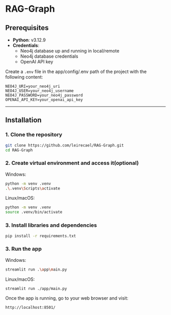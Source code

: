 # RAG-Graph

## Prerequisites

- **Python**: v3.12.9
- **Credentials**:
  - Neo4j database up and running in local/remote
  - Neo4j database credentials
  - OpenAI API key

Create a `.env` file in the app/config/.env path of the project with the following content:

```env
NEO4J_URI=your_neo4j_uri
NEO4J_USER=your_neo4j_username
NEO4J_PASSWORD=your_neo4j_password
OPENAI_API_KEY=your_openai_api_key
```

---

## Installation

### 1. Clone the repository

```bash
git clone https://github.com/leirecael/RAG-Graph.git
cd RAG-Graph
```

### 2. Create virtual environment and access it(optional)

Windows:

```bash
python -m venv .venv
.\.venv\Scripts\activate
```

Linux/macOS:

```bash
python -m venv .venv
source .venv/bin/activate
```

### 3. Install libraries and dependencies

```bash
pip install -r requirements.txt
```

### 3. Run the app

Windows:

```bash
streamlit run .\app\main.py
```

Linux/macOS:

```bash
streamlit run ./app/main.py
```

Once the app is running, go to your web browser and visit:

```text
http://localhost:8501/
```

